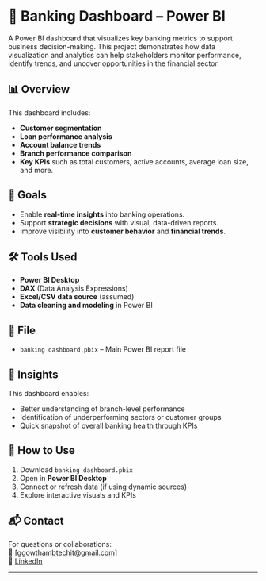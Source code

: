 
# 🏦 Banking Dashboard – Power BI

A Power BI dashboard that visualizes key banking metrics to support business decision-making. This project demonstrates how data visualization and analytics can help stakeholders monitor performance, identify trends, and uncover opportunities in the financial sector.

## 📊 Overview

This dashboard includes:

- **Customer segmentation**
- **Loan performance analysis**
- **Account balance trends**
- **Branch performance comparison**
- **Key KPIs** such as total customers, active accounts, average loan size, and more.

## 🎯 Goals

- Enable **real-time insights** into banking operations.
- Support **strategic decisions** with visual, data-driven reports.
- Improve visibility into **customer behavior** and **financial trends**.

## 🛠 Tools Used

- **Power BI Desktop**
- **DAX** (Data Analysis Expressions)
- **Excel/CSV data source** (assumed)
- **Data cleaning and modeling** in Power BI

## 📁 File

- `banking dashboard.pbix` – Main Power BI report file

## 🧠 Insights

This dashboard enables:
- Better understanding of branch-level performance
- Identification of underperforming sectors or customer groups
- Quick snapshot of overall banking health through KPIs

## 📌 How to Use

1. Download `banking dashboard.pbix`
2. Open in **Power BI Desktop**
3. Connect or refresh data (if using dynamic sources)
4. Explore interactive visuals and KPIs

## 📬 Contact

For questions or collaborations:  
📧 [ggowthambtechit@gmail.com]  
🔗 [LinkedIn](https://www.linkedin.com/in/gowtham-gnanasekar/)

---


